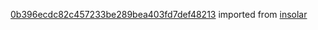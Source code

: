 [0b396ecdc82c457233be289bea403fd7def48213](https://github.com/insolar/insolar/commit/0b396ecdc82c457233be289bea403fd7def48213) imported from [insolar](https://github.com/insolar/insolar)
